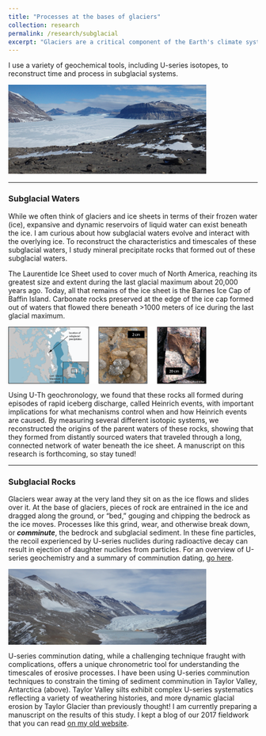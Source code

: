 ```yaml
---
title: "Processes at the bases of glaciers"
collection: research
permalink: /research/subglacial
excerpt: "Glaciers are a critical component of the Earth's climate system, and have drastically shaped the Earth's surface at high latitudes and elevations. I use U-series isotopes to investigate subglacial hydrologic systems of ice sheets. <br/><img src='/images/ice/Linebreen_snout.jpg'>"
---
```


<!--
~~Text Scrapyard~~
Throughout the Pleistocene and Holocene, glaciers and ice sheets have served as major water reservoirs. Ice sheets have sequestered and released meters to many tens of meters of sea level on 100-thousand to million year timescales. While the behavior of glaciers reciprocally controls and is controlled by the climate system, the responses of ice masses to these climate forcings are strongly modulated by processes at the glacier bases. In these basal and subglacial regions, the ice mass interacts with sediments and waters that affect the dynamics of the overlying ice sheet.

U-series radionuclides record aqueous and sedimentary processes on Pleistocene timescales.

My interests in subglacial systems extend beyond the sediments and into the porewaters and basal ice. As U-series daughter nuclides are ejected from sediments, they accumulate in porewaters and ice. As a result of this process, hypersaline brines erupted from the snout of Taylor Glacier (below), an outlet of the East Antarctic Ice Sheet, reflect <sup>234</sup>U/<sup>238</sup>U compositions a factor of 5 greater than bedrock values.
 
The U-series compositions of glacial meltwaters and products of these meltwaters can thus serve as critical measures of subglacial conditions and processes. Current work on this subject includes both isotopic measurements of subglacially formed waterlain precipitates as well as isotopic chemical models of subglacial and periglacial systems.


On the other side of the world, hypersaline brines sourced from the East Antarctic Ice Sheet interior erupt from the snout of Taylor Glacier. As the dissolved iron in the brine oxidizes, it turns bright red, giving the feature its name: _Blood Falls_.

<img src='/images/ice/BloodFalls.JPG' width = "400" align="center">
-->

I use a variety of geochemical tools, including U-series isotopes, to reconstruct time and process in subglacial systems.

<img src='/images/ice/UpperTaylor.JPG' width="400" float="left">

---
### Subglacial Waters

While we often think of glaciers and ice sheets in terms of their frozen water (ice), expansive and dynamic reservoirs of liquid water can exist beneath the ice. I am curious about how subglacial waters evolve and interact with the overlying ice. To reconstruct the characteristics and timescales of these subglacial waters, I study mineral precipitate rocks that formed out of these subglacial waters.

The Laurentide Ice Sheet used to cover much of North America, reaching its greatest size and extent during the last glacial maximum about 20,000 years ago. Today, all that remains of the ice sheet is the Barnes Ice Cap of Baffin Island. Carbonate rocks preserved at the edge of the ice cap formed out of waters that flowed there beneath &gt;1000 meters of ice during the last glacial maximum.

<img src='/images/ice/baffin_overview.png' width="400" align ="center" >

Using U-Th geochronology, we found that these rocks all formed during episodes of rapid iceberg discharge, called Heinrich events, with important implications for what mechanisms control when and how Heinrich events are caused. By measuring several different isotopic systems, we reconstructed the origins of the parent waters of these rocks, showing that they formed from distantly sourced waters that traveled through a long, connected network of water beneath the ice sheet. A manuscript on this research is forthcoming, so stay tuned!

---
### Subglacial Rocks
Glaciers wear away at the very land they sit on as the ice flows and slides over it. At the base of glaciers, pieces of rock are entrained in the ice and dragged along the ground, or “bed,” gouging and chipping the bedrock as the ice moves. Processes like this grind, wear, and otherwise break down, or __*comminute*__, the bedrock and subglacial sediment. In these fine particles, the recoil experienced by U-series nuclides during radioactive decay can result in ejection of daughter nuclides from particles. For an overview of U-series geochemistry and a summary of comminution dating,  [go here](https://grahamedwards.github.io/research/u-comm).

<img src='/images/ice/Taylor_broad.JPG' width="400" align ="center" >

U-series comminution dating, while a challenging technique fraught with complications, offers a unique chronometric tool for understanding the timescales of erosive processes. I have been using U-series comminution techniques to constrain the timing of sediment comminution in Taylor Valley, Antarctica (above). Taylor Valley silts exhibit complex U-series systematics reflecting a variety of weathering histories, and more dynamic glacial erosion by Taylor Glacier than previously thought! I am currently preparing a manuscript on the results of this study. I kept a blog of our 2017 fieldwork that you can read [on my old website](https://edwardsgh.wordpress.com/blogs/taylor-valley-antarctica-2017/).

